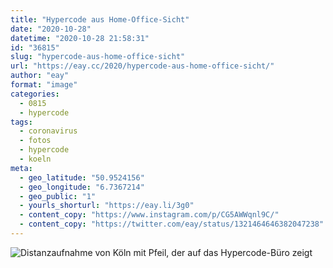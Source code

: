 ```yaml
---
title: "Hypercode aus Home-Office-Sicht"
date: "2020-10-28"
datetime: "2020-10-28 21:58:31"
id: "36815"
slug: "hypercode-aus-home-office-sicht"
url: "https://eay.cc/2020/hypercode-aus-home-office-sicht/"
author: "eay"
format: "image"
categories:
  - 0815
  - hypercode
tags:
  - coronavirus
  - fotos
  - hypercode
  - koeln
meta:
  - geo_latitude: "50.9524156"
  - geo_longitude: "6.7367214"
  - geo_public: "1"
  - yourls_shorturl: "https://eay.li/3g0"
  - content_copy: "https://www.instagram.com/p/CG5AWWqnl9C/"
  - content_copy: "https://twitter.com/eay/status/1321464646382047238"
---
```


![Distanzaufnahme von Köln mit Pfeil, der auf das Hypercode-Büro zeigt](https://eay.cc/uploads/2020/hypercode-home-office.jpeg)
